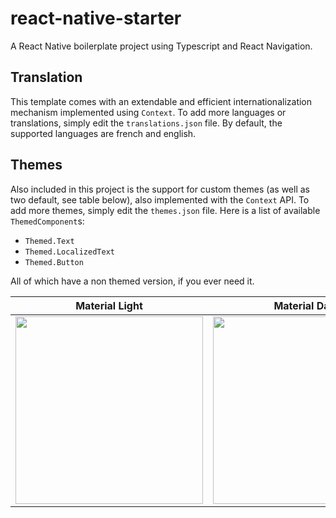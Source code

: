 # react-native-starter
 A React Native boilerplate project using Typescript and React Navigation.
 
## Translation

This template comes with an extendable and efficient internationalization mechanism implemented using `Context`. To add more languages or translations, simply edit the `translations.json` file. By default, the supported languages are french and english.

## Themes

Also included in this project is the support for custom themes (as well as two default, see table below), also implemented with the `Context` API. To add more themes, simply edit the `themes.json` file. Here is a list of available `ThemedComponent`s:

- `Themed.Text`
- `Themed.LocalizedText`
- `Themed.Button`

All of which have a non themed version, if you ever need it.
 
 Material Light             |  Material Dark
:-------------------------:|:-------------------------:
<img src="https://i.imgur.com/ntqWCa9.png" width="300px" />  |  <img src="https://i.imgur.com/nAPj0or.png" width="300px" />
